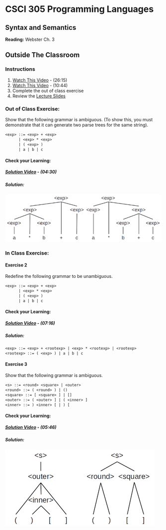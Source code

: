 # CSCI 305 Programming Languages

## Syntax and Semantics

**Reading:** Webster Ch. 3

## Outside The Classroom

### Instructions
1. [Watch This Video](https://youtu.be/K_uCkUBnBv0) - (26:15)
2. [Watch This Video](https://youtu.be/V40CWH9QLTo) - (10:44)
3. Complete the out of class exercise
4. Review the [Lecture Slides](slides/Lecture07_08.pdf)

### Out of Class Exercise:
Show that the following grammar is ambiguous. (To show this, you must demonstrate that it can generate two parse trees for the same string).

```
<exp> ::= <exp> + <exp>
      | <exp> * <exp>
      | ( <exp> )
      | a | b | c
```

#### Check your Learning:

##### [Solution Video](https://youtu.be/OJkf4nxowa8) - (04:30)

##### Solution:

![ambiguity](images/ambiguity.png)

### In Class Exercise:

#### Exercise 2
Redefine the following grammar to be unambiguous.
```
<exp> ::= <exp> + <exp>
      | <exp> * <exp>
      | ( <exp> )
      | a | b | c
```

#### Check your Learning:

##### [Solution Video](https://youtu.be/6KTLGaE5qmI) - (07:16)

##### Solution:

```
<exp> ::= <exp> + <rootexp> | <exp> * <rootexp> | <rootexp>
<rootexp> ::= ( <exp> ) | a | b | c
```

#### Exercise 3
Show that the following grammar is ambiguous.

```
<s> ::= <round> <square> | <outer>
<round> ::= ( <round> ) | ()
<square> ::= [ <square> ] | []
<outer> ::= ( <outer> ] | ( <inner> ]
<inner> ::= ) <inner> [ | ) [
```

#### Check your Learning:

##### [Solution Video](https://youtu.be/wAq_9SRqAlw) - (05:46)

##### Solution:

![ambiguity](images/ambiguity2.png)
